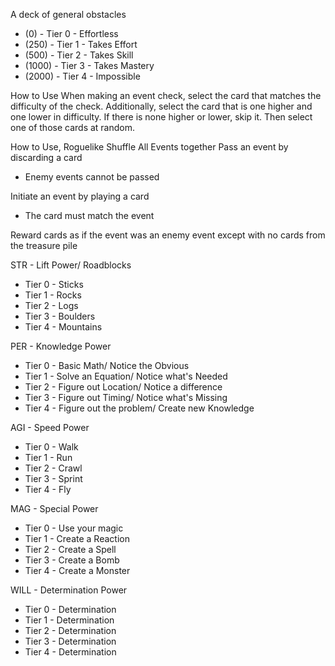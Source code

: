 A deck of general obstacles
- (0) - Tier 0 - Effortless
- (250) - Tier 1 - Takes Effort
- (500) - Tier 2 - Takes Skill
- (1000) - Tier 3 - Takes Mastery
- (2000) - Tier 4 - Impossible

How to Use
When making an event check, select the card that matches the difficulty of the check. Additionally, select the card that is one higher and one lower in difficulty. If there is none higher or lower, skip it. Then select one of those cards at random.

How to Use, Roguelike
Shuffle All Events together
Pass an event by discarding a card
- Enemy events cannot be passed

Initiate an event by playing a card
- The card must match the event

Reward cards as if the event was an enemy event except with no cards from the treasure pile


STR - Lift Power/ Roadblocks
- Tier 0 - Sticks
- Tier 1 - Rocks
- Tier 2 - Logs
- Tier 3 - Boulders
- Tier 4 - Mountains

PER - Knowledge Power
- Tier 0 - Basic Math/ Notice the Obvious
- Tier 1 -  Solve an Equation/ Notice what's Needed
- Tier 2 - Figure out Location/ Notice a difference
- Tier 3 - Figure out Timing/ Notice what's Missing
- Tier 4 - Figure out the problem/ Create new Knowledge

AGI - Speed Power
- Tier 0 - Walk
- Tier 1 - Run
- Tier 2 - Crawl
- Tier 3 - Sprint
- Tier 4 - Fly

MAG - Special Power
- Tier 0 - Use your magic
- Tier 1 - Create a Reaction
- Tier 2 - Create a Spell
- Tier 3 - Create a Bomb
- Tier 4 - Create a Monster

WILL - Determination Power
- Tier 0 - Determination
- Tier 1 - Determination
- Tier 2 - Determination
- Tier 3 - Determination
- Tier 4 - Determination





